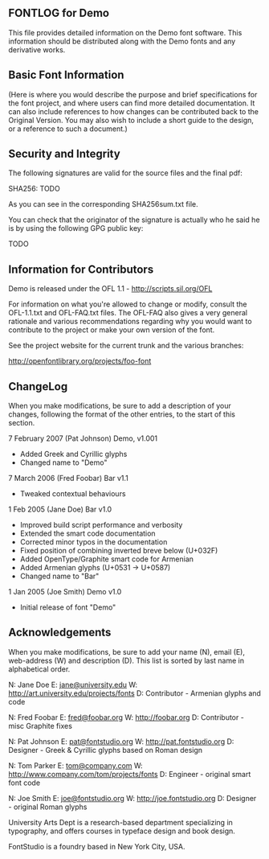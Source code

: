 FONTLOG for Demo
-------------------

This file provides detailed information on the Demo font software.
This information should be distributed along with the Demo fonts
and any derivative works.


Basic Font Information
--------------------------

(Here is where you would describe the purpose and brief specifications for the
font project, and where users can find more detailed documentation. It can also
include references to how changes can be contributed back to the Original
Version. You may also wish to include a short guide to the design, or a
reference to such a document.) 

Security and Integrity
-------------------------

The following signatures are valid for the source files and the final pdf:

SHA256: TODO

As you can see in the corresponding SHA256sum.txt file.

You can check that the originator of the signature is actually who he said he
is by using the following GPG public key:

TODO


Information for Contributors
------------------------------

Demo is released under the OFL 1.1 - http://scripts.sil.org/OFL

For information on what you're allowed to change or modify, consult the
OFL-1.1.txt and OFL-FAQ.txt files. The OFL-FAQ also gives a very general
rationale and various recommendations regarding why you would want to
contribute to the project or make your own version of the font.

See the project website for the current trunk and the various branches:

http://openfontlibrary.org/projects/foo-font


ChangeLog
----------

When you make modifications, be sure to add a description of your changes,
following the format of the other entries, to the start of this section.

7 February 2007 (Pat Johnson) Demo, v1.001
- Added Greek and Cyrillic glyphs
- Changed name to "Demo"

7 March 2006 (Fred Foobar) Bar v1.1
- Tweaked contextual behaviours

1 Feb 2005 (Jane Doe) Bar v1.0
- Improved build script performance and verbosity
- Extended the smart code documentation
- Corrected minor typos in the documentation
- Fixed position of combining inverted breve below (U+032F)
- Added OpenType/Graphite smart code for Armenian
- Added Armenian glyphs (U+0531 -> U+0587) 
- Changed name to "Bar"

1 Jan 2005 (Joe Smith) Demo v1.0
- Initial release of font "Demo"


Acknowledgements
-------------------------

When you make modifications, be sure to add your name (N), email (E),
web-address (W) and description (D). This list is sorted by last name in
alphabetical order.

N: Jane Doe
E: jane@university.edu
W: http://art.university.edu/projects/fonts
D: Contributor - Armenian glyphs and code

N: Fred Foobar
E: fred@foobar.org
W: http://foobar.org
D: Contributor - misc Graphite fixes

N: Pat Johnson
E: pat@fontstudio.org
W: http://pat.fontstudio.org
D: Designer - Greek & Cyrillic glyphs based on Roman design

N: Tom Parker
E: tom@company.com
W: http://www.company.com/tom/projects/fonts
D: Engineer - original smart font code

N: Joe Smith
E: joe@fontstudio.org
W: http://joe.fontstudio.org
D: Designer - original Roman glyphs

University Arts Dept is a research-based department specializing in 
typography, and offers courses in typeface design and book design.

FontStudio is a foundry based in New York City, USA.